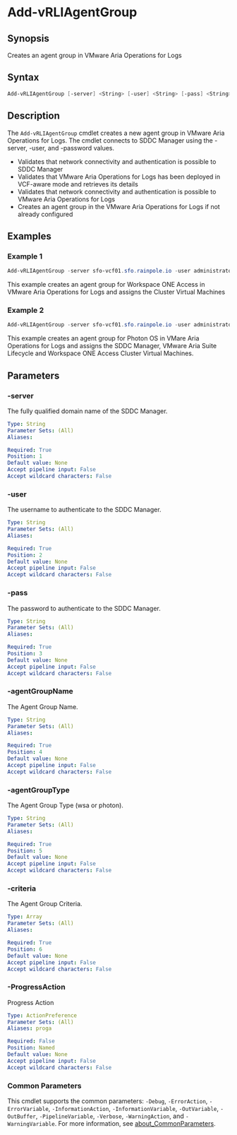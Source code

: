 # Add-vRLIAgentGroup

## Synopsis

Creates an agent group in VMware Aria Operations for Logs

## Syntax

```powershell
Add-vRLIAgentGroup [-server] <String> [-user] <String> [-pass] <String> [-agentGroupName] <String> [-agentGroupType] <String> [-criteria] <Array> [-ProgressAction <ActionPreference>] [<CommonParameters>]
```

## Description

The `Add-vRLIAgentGroup` cmdlet creates a new agent group in VMware Aria Operations for Logs.
The cmdlet connects to SDDC Manager using the -server, -user, and -password values.

- Validates that network connectivity and authentication is possible to SDDC Manager
- Validates that VMware Aria Operations for Logs has been deployed in VCF-aware mode and retrieves its details
- Validates that network connectivity and authentication is possible to VMware Aria Operations for Logs
- Creates an agent group in the VMware Aria Operations for Logs if not already configured

## Examples

### Example 1

```powershell
Add-vRLIAgentGroup -server sfo-vcf01.sfo.rainpole.io -user administrator@vsphere.local -pass VMw@re1! -agentGroupType wsa -agentGroupName "Workspace ONE Access - Appliance Agent Group" -criteria "xint-wsa01a.rainpole.io","xint-wsa01b.rainpole.io","xint-wsa01c.rainpole.io"
```

This example creates an agent group for Workspace ONE Access in VMware Aria Operations for Logs and assigns the Cluster Virtual Machines

### Example 2

```powershell
Add-vRLIAgentGroup -server sfo-vcf01.sfo.rainpole.io -user administrator@vsphere.local -pass VMw@re1! -agentGroupType photon -agentGroupName "Photon OS - Appliance Agent Group" -criteria "sfo-vcf01.sfo.rainpole.io","xint-vrslcm01.rainpole.io","xint-wsa01a.rainpole.io","xint-wsa01b.rainpole.io","xint-wsa01c.rainpole.io"
```

This example creates an agent group for Photon OS in VMare Aria Operations for Logs and assigns the SDDC Manager, VMware Aria Suite Lifecycle and Workspace ONE Access Cluster Virtual Machines.

## Parameters

### -server

The fully qualified domain name of the SDDC Manager.

```yaml
Type: String
Parameter Sets: (All)
Aliases:

Required: True
Position: 1
Default value: None
Accept pipeline input: False
Accept wildcard characters: False
```

### -user

The username to authenticate to the SDDC Manager.

```yaml
Type: String
Parameter Sets: (All)
Aliases:

Required: True
Position: 2
Default value: None
Accept pipeline input: False
Accept wildcard characters: False
```

### -pass

The password to authenticate to the SDDC Manager.

```yaml
Type: String
Parameter Sets: (All)
Aliases:

Required: True
Position: 3
Default value: None
Accept pipeline input: False
Accept wildcard characters: False
```

### -agentGroupName

The Agent Group Name.

```yaml
Type: String
Parameter Sets: (All)
Aliases:

Required: True
Position: 4
Default value: None
Accept pipeline input: False
Accept wildcard characters: False
```

### -agentGroupType

The Agent Group Type (wsa or photon).

```yaml
Type: String
Parameter Sets: (All)
Aliases:

Required: True
Position: 5
Default value: None
Accept pipeline input: False
Accept wildcard characters: False
```

### -criteria

The Agent Group Criteria.

```yaml
Type: Array
Parameter Sets: (All)
Aliases:

Required: True
Position: 6
Default value: None
Accept pipeline input: False
Accept wildcard characters: False
```

### -ProgressAction

Progress Action

```yaml
Type: ActionPreference
Parameter Sets: (All)
Aliases: proga

Required: False
Position: Named
Default value: None
Accept pipeline input: False
Accept wildcard characters: False
```

### Common Parameters

This cmdlet supports the common parameters: `-Debug`, `-ErrorAction`, `-ErrorVariable`, `-InformationAction`, `-InformationVariable`, `-OutVariable`, `-OutBuffer`, `-PipelineVariable`, `-Verbose`, `-WarningAction`, and `-WarningVariable`. For more information, see [about_CommonParameters](http://go.microsoft.com/fwlink/?LinkID=113216).
